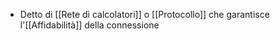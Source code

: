 - Detto di [[Rete di calcolatori]] o [[Protocollo]] che garantisce l'[[Affidabilità]] della connessione